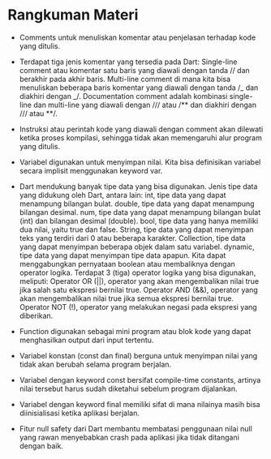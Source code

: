 # Rangkuman Materi

- Comments untuk menuliskan komentar atau penjelasan terhadap kode yang ditulis.

- Terdapat tiga jenis komentar yang tersedia pada Dart:
  Single-line comment atau komentar satu baris yang diawali dengan tanda // dan berakhir pada akhir baris.
  Multi-line comment di mana kita bisa menuliskan beberapa baris komentar yang diawali dengan tanda /_ dan diakhiri dengan _/.
  Documentation comment adalah kombinasi single-line dan multi-line yang diawali dengan /// atau /** dan diakhiri dengan /// atau **/.

- Instruksi atau perintah kode yang diawali dengan comment akan dilewati ketika proses kompilasi, sehingga tidak akan memengaruhi alur program yang ditulis.

- Variabel digunakan untuk menyimpan nilai. Kita bisa definisikan variabel secara implisit menggunakan keyword var.

- Dart mendukung banyak tipe data yang bisa digunakan. Jenis tipe data yang didukung oleh Dart, antara lain:
  int, tipe data yang dapat menampung bilangan bulat.
  double, tipe data yang dapat menampung bilangan desimal.
  num, tipe data yang dapat menampung bilangan bulat (int) dan bilangan desimal (double).
  bool, tipe data yang hanya memiliki dua nilai, yaitu true dan false.
  String, tipe data yang dapat menyimpan teks yang terdiri dari 0 atau beberapa karakter.
  Collection, tipe data yang dapat menyimpan beberapa objek dalam satu variabel.
  dynamic, tipe data yang dapat menyimpan tipe data apapun.
  Kita dapat menggabungkan pernyataan boolean atau membaliknya dengan operator logika. Terdapat 3 (tiga) operator logika yang bisa digunakan, meliputi:
  Operator OR (||), operator yang akan mengembalikan nilai true jika salah satu ekspresi bernilai true.
  Operator AND (&&), operator yang akan mengembalikan nilai true jika semua ekspresi bernilai true.
  Operator NOT (!), operator yang melakukan negasi pada ekspresi yang diberikan.

- Function digunakan sebagai mini program atau blok kode yang dapat menghasilkan output dari input tertentu.

- Variabel konstan (const dan final) berguna untuk menyimpan nilai yang tidak akan berubah selama program berjalan.

- Variabel dengan keyword const bersifat compile-time constants, artinya nilai tersebut harus sudah diketahui sebelum program dijalankan.

- Variabel dengan keyword final memiliki sifat di mana nilainya masih bisa diinisialisasi ketika aplikasi berjalan.

- Fitur null safety dari Dart membantu membatasi penggunaan nilai null yang rawan menyebabkan crash pada aplikasi jika tidak ditangani dengan baik.
